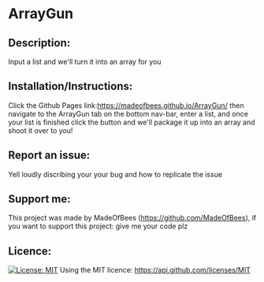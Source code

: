 # ArrayGun 

    
## Description: 
 Input a list and we'll turn it into an array for you

    
## Installation/Instructions: 
 Click the Github Pages link:https://madeofbees.github.io/ArrayGun/ then navigate to the ArrayGun tab on the bottom nav-bar, enter a list, and once your list is finished click the button and we'll package it up into an array and shoot it over to you! 

    
## Report an issue: 
 Yell loudly discribing your your bug and how to replicate the issue

    
## Support me: 
 This project was made by MadeOfBees (https://github.com/MadeOfBees), if you want to support this project: give me your code plz

    
## Licence: 
 [![License: MIT](https://img.shields.io/badge/License-MIT-yellow.svg)](https://opensource.org/licenses/MIT)
 Using the MIT licence: https://api.github.com/licenses/MIT 
